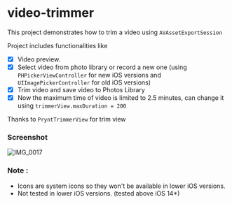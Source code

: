 # video-trimmer

This project demonstrates how to trim a video using ```AVAssetExportSession```

Project includes functionalities like 

- [x] Video preview. 
- [x] Select video from photo library or record a new one (using ```PHPickerViewController```  for new iOS versions and ```UIImagePickerController``` for old iOS versions)
- [x] Trim video and save video to Photos Library
- [x] Now the maximum time of video is limited to 2.5 minutes, can change it using ```trimmerView.maxDuration = 200``` 

Thanks to ```PryntTrimmerView``` for trim view

### Screenshot
![IMG_0017](https://user-images.githubusercontent.com/44155211/136952538-8cc8591f-0c45-4b1b-be9f-1d978fb79458.PNG)

### Note : 
- Icons are system icons so they won't be available in lower iOS versions.
- Not tested in lower iOS versions. (tested above iOS 14\*)

